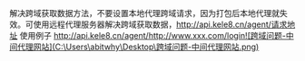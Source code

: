 解决跨域获取数据方法，不要设置本地代理跨域请求，因为打包后本地代理就失效。可使用远程代理服务器解决跨域获取数据，http://api.kele8.cn/agent/请求地址
使用例子 http://api.kele8.cn/agent/http://www.xxx.com/login![跨域问题-中间代理网站](C:\Users\abitwhy\Desktop\跨域问题-中间代理网站.png)

